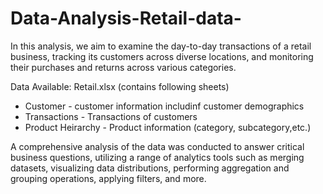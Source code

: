 # Data-Analysis-Retail-data-
In this analysis, we aim to examine the day-to-day transactions of a retail business, tracking its customers across diverse locations, and monitoring their purchases and returns across various categories.

Data Available: Retail.xlsx (contains following sheets) <br />
  - Customer - customer information includinf customer demographics <br />
  - Transactions - Transactions of customers <br />
  - Product Heirarchy - Product information (category, subcategory,etc.) 

A comprehensive analysis of the data was conducted to answer critical business questions, utilizing a range of analytics tools such as merging datasets, visualizing data distributions, performing aggregation and grouping operations, applying filters, and more.
